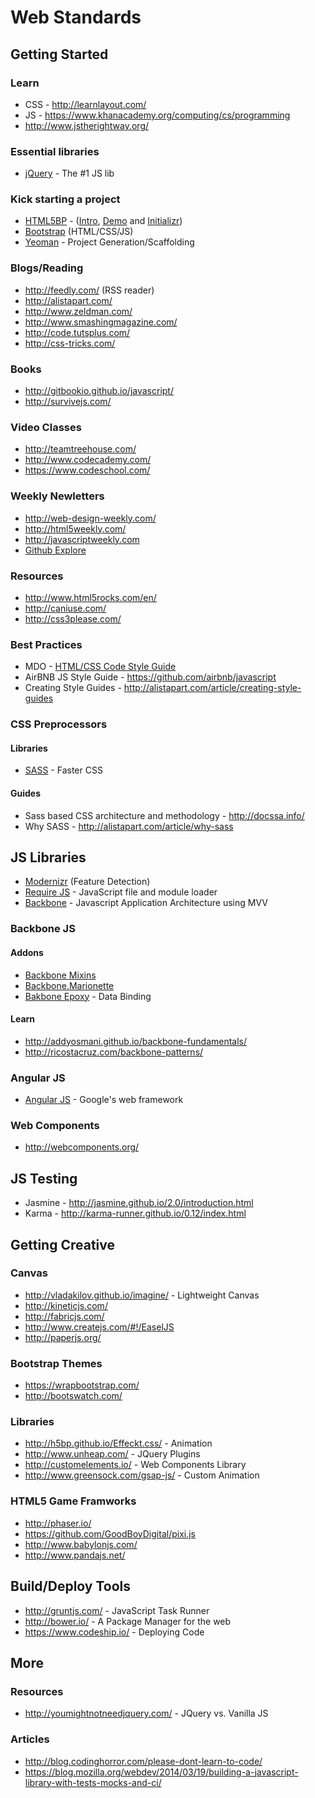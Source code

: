 # Web Standards

## Getting Started

### Learn
* CSS - http://learnlayout.com/
* JS - https://www.khanacademy.org/computing/cs/programming
* http://www.jstherightway.org/

### Essential libraries
* [jQuery](http://learn.jquery.com/about-jquery/how-jquery-works/) - The #1 JS lib

### Kick starting  a project
* [HTML5BP](http://html5boilerplate.com/) - ([Intro](https://www.youtube.com/watch?v=WkLO-q2wC80), [Demo](https://www.youtube.com/watch?v=qyM37XKkmKQ) and [Initializr](http://www.initializr.com/))
* [Bootstrap](http://getbootstrap.com/2.3.2/getting-started.html)   (HTML/CSS/JS)
* [Yeoman](http://yeoman.io/) - Project Generation/Scaffolding

### Blogs/Reading
* http://feedly.com/ (RSS reader)
* http://alistapart.com/
* http://www.zeldman.com/
* http://www.smashingmagazine.com/
* http://code.tutsplus.com/
* http://css-tricks.com/

### Books
* http://gitbookio.github.io/javascript/
* http://survivejs.com/

### Video Classes
* http://teamtreehouse.com/
* http://www.codecademy.com/
* https://www.codeschool.com/

### Weekly Newletters
* http://web-design-weekly.com/
* http://html5weekly.com/
* http://javascriptweekly.com
* [Github Explore](https://github.com/explore/subscribe)

### Resources
* http://www.html5rocks.com/en/
* http://caniuse.com/
* http://css3please.com/

### Best Practices
* MDO - [HTML/CSS Code Style Guide](http://mdo.github.io/code-guide/)
* AirBNB JS Style Guide - https://github.com/airbnb/javascript
* Creating Style Guides - http://alistapart.com/article/creating-style-guides


### CSS Preprocessors

#### Libraries
* [SASS](http://sass-lang.com) - Faster CSS

#### Guides
* Sass based CSS architecture and methodology - http://docssa.info/
* Why SASS - http://alistapart.com/article/why-sass

## JS Libraries
* [Modernizr](http://modernizr.com/) (Feature Detection)
* [Require JS](http://requirejs.org/) - JavaScript file and module loader
* [Backbone](http://backbonejs.org) - Javascript Application Architecture using MVV

### Backbone JS

#### Addons
* [Backbone Mixins](http://ricostacruz.com/backbone-patterns/#mixins)
* [Backbone.Marionette](http://marionettejs.com/)
* [Bakbone Epoxy](https://github.com/gmac/backbone.epoxy) - Data Binding

#### Learn
* http://addyosmani.github.io/backbone-fundamentals/
* http://ricostacruz.com/backbone-patterns/

### Angular JS
* [Angular JS](https://angularjs.org/) - Google's web framework

### Web Components
* http://webcomponents.org/

## JS Testing
* Jasmine - http://jasmine.github.io/2.0/introduction.html
* Karma - http://karma-runner.github.io/0.12/index.html

## Getting Creative

### Canvas
* http://vladakilov.github.io/imagine/ - Lightweight Canvas
* http://kineticjs.com/
* http://fabricjs.com/
* http://www.createjs.com/#!/EaselJS
* http://paperjs.org/

### Bootstrap Themes
* https://wrapbootstrap.com/
* http://bootswatch.com/

### Libraries
* http://h5bp.github.io/Effeckt.css/ - Animation
* http://www.unheap.com/ - JQuery Plugins
* http://customelements.io/ - Web Components Library
* http://www.greensock.com/gsap-js/ - Custom Animation

### HTML5 Game Framworks
* http://phaser.io/
* https://github.com/GoodBoyDigital/pixi.js
* http://www.babylonjs.com/
* http://www.pandajs.net/

## Build/Deploy Tools
* http://gruntjs.com/ - JavaScript Task Runner
* http://bower.io/ - A Package Manager for the web
* https://www.codeship.io/ - Deploying Code

## More

### Resources
* http://youmightnotneedjquery.com/ - JQuery vs. Vanilla JS

### Articles
* http://blog.codinghorror.com/please-dont-learn-to-code/
* https://blog.mozilla.org/webdev/2014/03/19/building-a-javascript-library-with-tests-mocks-and-ci/



